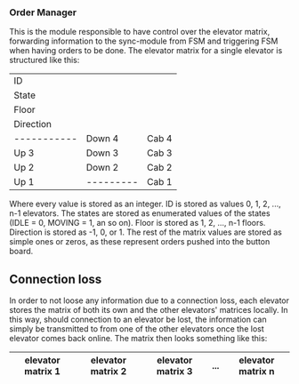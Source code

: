 ### Order Manager

This is the module responsible to have control over the elevator matrix, forwarding information to the sync-module from FSM and triggering FSM when having orders to be done.
The elevator matrix for a single elevator is structured like this:

|	  			| 			| 			| 
| --   			| --			| --			|
| ID   			|   		|   		| 
| State			|  			| 			| 
| Floor			|  			| 			| 
| Direction		|  			| 			| 
| ----------- 	| Down 4 	| Cab 4		|
| Up 3 			| Down 3 	| Cab 3 	|
| Up 2 			| Down 2 	| Cab 2		|
| Up 1 			| --------- | Cab 1		|

Where every value is stored as an integer. ID is stored as values 0, 1, 2, ..., n-1 elevators. The states are stored as enumerated values of the states (IDLE = 0, MOVING = 1, an so on). Floor is stored as 1, 2, ..., n-1 floors. Direction is stored as -1, 0, or 1. The rest of the matrix values are stored as simple ones or zeros, as these represent orders pushed into the button board.

## Connection loss
In order to not loose any information due to a connection loss, each elevator stores the matrix of both its own and the other elevators' matrices locally. In this way, should connection to an elevator be lost, the information can simply be transmitted to from one of the other elevators once the lost elevator comes back online. The matrix then looks something like this:


| elevator matrix 1 | elevator matrix 2 | elevator matrix 3 | ... | elevator matrix n
| --  | -- | -- | -- | -- |

